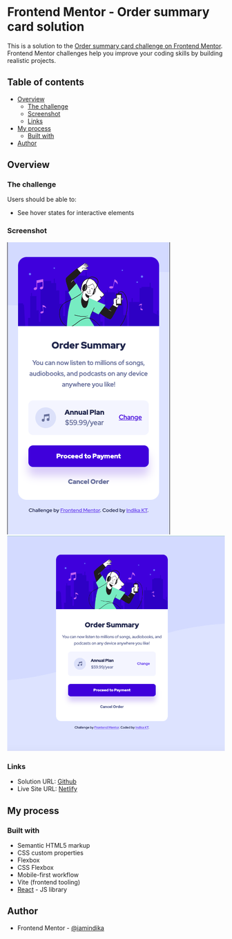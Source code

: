 # Frontend Mentor - Order summary card solution

This is a solution to the [Order summary card challenge on Frontend Mentor](https://www.frontendmentor.io/challenges/order-summary-component-QlPmajDUj). Frontend Mentor challenges help you improve your coding skills by building realistic projects. 

## Table of contents

- [Overview](#overview)
  - [The challenge](#the-challenge)
  - [Screenshot](#screenshot)
  - [Links](#links)
- [My process](#my-process)
  - [Built with](#built-with)
- [Author](#author)

## Overview

### The challenge

Users should be able to:

- See hover states for interactive elements

### Screenshot

![Mobile](/docs/screenshot-mobile.png)
![Desktop](/docs/screenshot-desktop.png)

### Links

- Solution URL: [Github](https://github.com/iamindika/order-summary-component)
- Live Site URL: [Netlify](https://63524de9c9f6a95b21179dd1--frolicking-fudge-394201.netlify.app/)

## My process

### Built with

- Semantic HTML5 markup
- CSS custom properties
- Flexbox
- CSS Flexbox
- Mobile-first workflow
- Vite (frontend tooling)
- [React](https://reactjs.org/) - JS library

## Author

- Frontend Mentor - [@iamindika](https://www.frontendmentor.io/profile/iamindika)